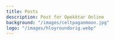 ```yaml
---
title: Posts
description: Post for Opekktar Online 
background: "/images/celtpaganmoon.jpg"
logo: "/images/hloyroundorig.webp"
---
```

